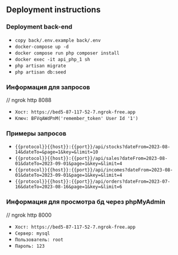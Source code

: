 ## Deployment instructions

### Deployment back-end

- `copy back/.env.example back/.env`
- `docker-compose up -d`
- `docker compose run php composer install`
- `docker exec -it api_php_1 sh`
- `php artisan migrate`
- `php artisan db:seed`

### Информация для запросов

// ngrok http 8088

- `Хост: https://bed5-87-117-52-7.ngrok-free.app`
- `Ключ: BFVqAWdPnM('remember_token' User Id '1')`

### Примеры запросов

- `{{protocol}}{{host}}:{{port}}/api/stocks?dateFrom=2023-08-14&dateTo=&page=1&key=&limit=10`
- `{{protocol}}{{host}}:{{port}}/api/sales?dateFrom=2023-08-01&dateTo=2023-09-01&page=1&key=&limit=4`
- `{{protocol}}{{host}}:{{port}}/api/incomes?dateFrom=2023-08-01&dateTo=2023-09-01&page=1&key=&limit=4`
- `{{protocol}}{{host}}:{{port}}/api/orders?dateFrom=2023-07-16&dateTo=2023-08-16&page=1&key=&limit=6`

### Информация для просмотра бд через phpMyAdmin

// ngrok http 8000

- `Хост: https://bed5-87-117-52-7.ngrok-free.app`
- `Сервер: mysql`
- `Пользователь: root`
- `Пароль: 123`
